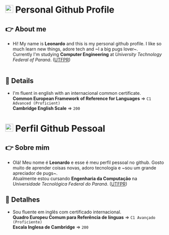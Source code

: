 # <img src="https://user-images.githubusercontent.com/41709940/176806899-4c5f27a7-77b6-4304-acea-b0ee509e7272.png" width="25px"> Personal Github Profile
## 👉 About me
- Hi! My name is **Leonardo** and this is my personal github profile. I like so much learn new things, adore tech and ~I a big pugs lover~.<br />
Currently I'm studying **Computer Engineering** at *University Technology Federal of Paraná*. ([UTFPR](https://portal.utfpr.edu.br/home))<br /><br />

## 🚩 Details
- I'm fluent in english with an internacional common certificate. <br />
**Common European Framework of Reference for Languages** => ``C1 Advanced (Proficient)``<br />
**Cambridge English Scale** => ``200``


# <img src="https://images.emojiterra.com/google/noto-emoji/v2.034/128px/1f1e7-1f1f7.png" width="25px"> Perfil Github Pessoal
## 👉 Sobre mim
- Olá! Meu nome é **Leonardo** e esse é meu perfil pessoal no github. Gosto muito de aprender coisas novas, adoro tecnologia e ~sou um grande apreciador de pugs~.<br />
Atualmente estou cursando **Engenharia da Computação** na *Universidade Tecnológica Federal do Paraná*. ([UTFPR](https://portal.utfpr.edu.br/home))

## 🚩 Detalhes
- Sou fluente em inglês com certificado internacional. <br />
**Quadro Europeu Comum para Referência de línguas** => ``C1 Avançado (Proficiente)``<br />
**Escala Inglesa de Cambridge** => ``200``


<!---
leonardocjr/leonardocjr is a ✨ special ✨ repository because its `README.md` (this file) appears on your GitHub profile.
You can click the Preview link to take a look at your changes.
--->
